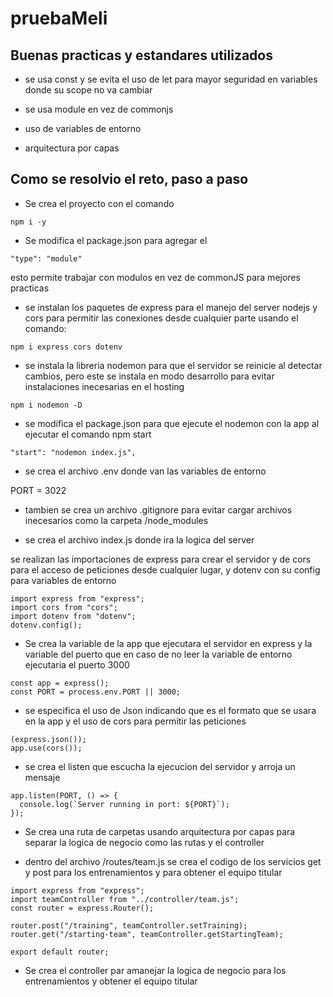# pruebaMeli

## Buenas practicas y estandares utilizados

* se usa const y se evita el uso de let para mayor seguridad en variables donde su scope no va cambiar

* se usa module en vez de commonjs 

* uso de variables de entorno

* arquitectura por capas 

## Como se resolvio el reto, paso a paso

- Se crea el proyecto con el comando  

```
npm i -y
```

- Se modifica el package.json para agregar el   

```
"type": "module"
```

 esto permite trabajar con modulos en vez de commonJS para mejores practicas

- se instalan los paquetes de express para el manejo del server nodejs y cors para permitir las conexiones desde cualquier parte usando el comando: 

```
npm i express cors dotenv
```

- se instala la libreria nodemon para que el servidor se reinicie al detectar cambios, pero este se instala en modo desarrollo para evitar instalaciones inecesarias en el hosting

```
npm i nodemon -D
```

- se modifica el package.json para que ejecute el nodemon con la app al ejecutar el comando npm start

```
"start": "nodemon index.js",
```

- se crea el archivo .env donde van las variables de entorno

PORT = 3022

- tambien se crea un archivo .gitignore para evitar cargar archivos inecesarios como la carpeta /node_modules

- se crea el archivo index.js donde ira la logica del server

se realizan las importaciones de express para crear el servidor y de cors para el acceso de peticiones desde cualquier lugar, y dotenv con su config para variables de entorno

```
import express from "express";
import cors from "cors";
import dotenv from "dotenv";
dotenv.config();
```

- Se crea la variable de la app que ejecutara el servidor en express y 
la variable del puerto que en caso de no leer la variable de entorno ejecutaria el puerto 3000

```
const app = express();
const PORT = process.env.PORT || 3000;
```

- se especifica el uso de Json indicando que es el formato que se usara en la app y el uso de cors para permitir las peticiones

```
(express.json());
app.use(cors());
```

- se crea el listen que escucha la ejecucion del servidor y arroja un mensaje 

```
app.listen(PORT, () => {
  console.log(`Server running in port: ${PORT}`);
});
```

- Se crea una ruta de carpetas usando arquitectura por capas  para separar la logica de negocio como las rutas y el controller

- dentro del archivo /routes/team.js se crea el codigo de los servicios get y post para los entrenamientos y para obtener el equipo titular

```
import express from "express";
import teamController from "../controller/team.js";
const router = express.Router();

router.post("/training", teamController.setTraining);
router.get("/starting-team", teamController.getStartingTeam);

export default router;
```

- Se crea el controller par amanejar la logica de negocio para los entrenamientos y obtener el equipo titular


```

```



